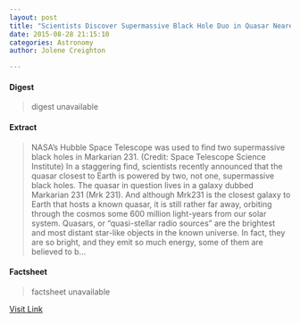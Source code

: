 ```yaml
---
layout: post
title: "Scientists Discover Supermassive Black Hole Duo in Quasar Nearest Earth"
date: 2015-08-28 21:15:10
categories: Astronomy
author: Jolene Creighton

---
```



#### Digest
>digest unavailable

#### Extract
>NASA&#8217;s Hubble Space Telescope was used to find two supermassive black holes in Markarian 231. (Credit: Space Telescope Science Institute) In a staggering find, scientists recently announced that the quasar closest to Earth is powered by two, not one, supermassive black holes. The quasar in question lives in a galaxy dubbed Markarian 231 (Mrk 231). And although Mrk231 is the closest galaxy to Earth that hosts a known quasar, it is still rather far away, orbiting through the cosmos some 600 million light-years from our solar system. Quasars, or “quasi-stellar radio sources” are the brightest and most distant star-like objects in the known universe. In fact, they are so bright, and they emit so much energy, some of them are believed to b...

#### Factsheet
>factsheet unavailable

[Visit Link](http://www.fromquarkstoquasars.com/scientists-discover-supermassive-black-hole-duo-in-quasar-nearest-earth/)


